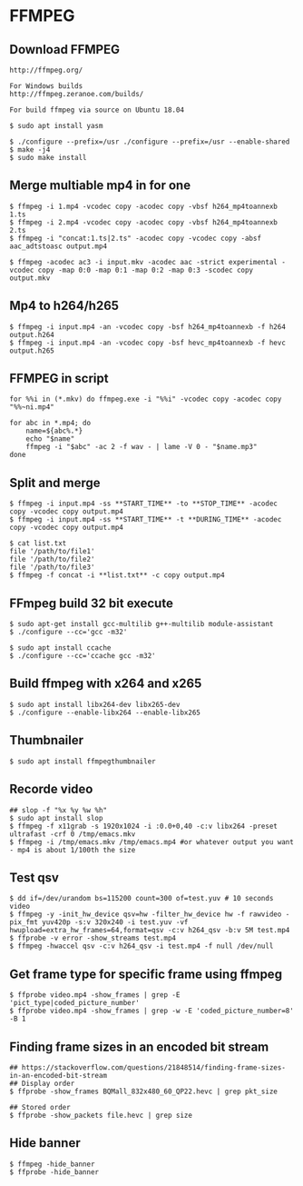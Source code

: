 FFMPEG
====================================

## Download FFMPEG
    http://ffmpeg.org/

    For Windows builds
    http://ffmpeg.zeranoe.com/builds/

    For build ffmpeg via source on Ubuntu 18.04

    $ sudo apt install yasm

    $ ./configure --prefix=/usr ./configure --prefix=/usr --enable-shared
    $ make -j4
    $ sudo make install

## Merge multiable mp4 in for one

    $ ffmpeg -i 1.mp4 -vcodec copy -acodec copy -vbsf h264_mp4toannexb 1.ts
    $ ffmpeg -i 2.mp4 -vcodec copy -acodec copy -vbsf h264_mp4toannexb 2.ts
    $ ffmpeg -i "concat:1.ts|2.ts" -acodec copy -vcodec copy -absf aac_adtstoasc output.mp4

    $ ffmpeg -acodec ac3 -i input.mkv -acodec aac -strict experimental -vcodec copy -map 0:0 -map 0:1 -map 0:2 -map 0:3 -scodec copy output.mkv

## Mp4 to h264/h265

    $ ffmpeg -i input.mp4 -an -vcodec copy -bsf h264_mp4toannexb -f h264 output.h264
    $ ffmpeg -i input.mp4 -an -vcodec copy -bsf hevc_mp4toannexb -f hevc output.h265

## FFMPEG in script

    for %%i in (*.mkv) do ffmpeg.exe -i "%%i" -vcodec copy -acodec copy "%%~ni.mp4"

    for abc in *.mp4; do
        name=${abc%.*}
        echo "$name"
        ffmpeg -i "$abc" -ac 2 -f wav - | lame -V 0 - "$name.mp3"
    done

## Split and merge

    $ ffmpeg -i input.mp4 -ss **START_TIME** -to **STOP_TIME** -acodec copy -vcodec copy output.mp4
    $ ffmpeg -i input.mp4 -ss **START_TIME** -t **DURING_TIME** -acodec copy -vcodec copy output.mp4

    $ cat list.txt
    file '/path/to/file1'
    file '/path/to/file2'
    file '/path/to/file3'
    $ ffmpeg -f concat -i **list.txt** -c copy output.mp4

## FFmpeg build 32 bit execute

    $ sudo apt-get install gcc-multilib g++-multilib module-assistant
    $ ./configure --cc='gcc -m32'

    $ sudo apt install ccache
    $ ./configure --cc='ccache gcc -m32'

## Build ffmpeg with x264 and x265

    $ sudo apt install libx264-dev libx265-dev
    $ ./configure --enable-libx264 --enable-libx265

## Thumbnailer

    $ sudo apt install ffmpegthumbnailer

## Recorde video

    ## slop -f "%x %y %w %h"
    $ sudo apt install slop
    $ ffmpeg -f x11grab -s 1920x1024 -i :0.0+0,40 -c:v libx264 -preset ultrafast -crf 0 /tmp/emacs.mkv
    $ ffmpeg -i /tmp/emacs.mkv /tmp/emacs.mp4 #or whatever output you want - mp4 is about 1/100th the size

## Test qsv

    $ dd if=/dev/urandom bs=115200 count=300 of=test.yuv # 10 seconds video
    $ ffmpeg -y -init_hw_device qsv=hw -filter_hw_device hw -f rawvideo -pix_fmt yuv420p -s:v 320x240 -i test.yuv -vf hwupload=extra_hw_frames=64,format=qsv -c:v h264_qsv -b:v 5M test.mp4
    $ ffprobe -v error -show_streams test.mp4
    $ ffmpeg -hwaccel qsv -c:v h264_qsv -i test.mp4 -f null /dev/null

## Get frame type for specific frame using ffmpeg

    $ ffprobe video.mp4 -show_frames | grep -E 'pict_type|coded_picture_number'
    $ ffprobe video.mp4 -show_frames | grep -w -E 'coded_picture_number=8' -B 1

## Finding frame sizes in an encoded bit stream

    ## https://stackoverflow.com/questions/21848514/finding-frame-sizes-in-an-encoded-bit-stream
    ## Display order
    $ ffprobe -show_frames BQMall_832x480_60_QP22.hevc | grep pkt_size

    ## Stored order
    $ ffprobe -show_packets file.hevc | grep size

## Hide banner

    $ ffmpeg -hide_banner
    $ ffprobe -hide_banner
